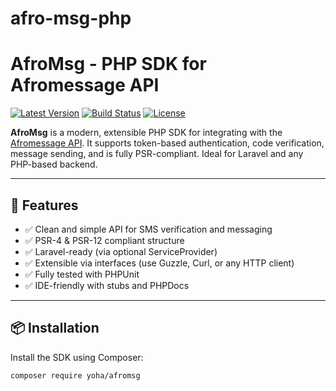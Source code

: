# afro-msg-php
# AfroMsg - PHP SDK for Afromessage API

[![Latest Version](https://img.shields.io/packagist/v/yohacode/afromsg.svg?style=flat-square)](https://packagist.org/packages/yohacode/afromsg)
[![Build Status](https://img.shields.io/github/actions/workflow/status/yohacode/afromsg/tests.yml?branch=main&style=flat-square)](https://github.com/yohacode/afromsg/actions)
[![License](https://img.shields.io/packagist/l/yohacode/afromsg.svg?style=flat-square)](LICENSE)

**AfroMsg** is a modern, extensible PHP SDK for integrating with the [Afromessage API](https://api.afromessage.com/). It supports token-based authentication, code verification, message sending, and is fully PSR-compliant. Ideal for Laravel and any PHP-based backend.

---

## 🚀 Features

- ✅ Clean and simple API for SMS verification and messaging
- ✅ PSR-4 & PSR-12 compliant structure
- ✅ Laravel-ready (via optional ServiceProvider)
- ✅ Extensible via interfaces (use Guzzle, Curl, or any HTTP client)
- ✅ Fully tested with PHPUnit
- ✅ IDE-friendly with stubs and PHPDocs

---

## 📦 Installation

Install the SDK using Composer:

```bash
composer require yoha/afromsg
